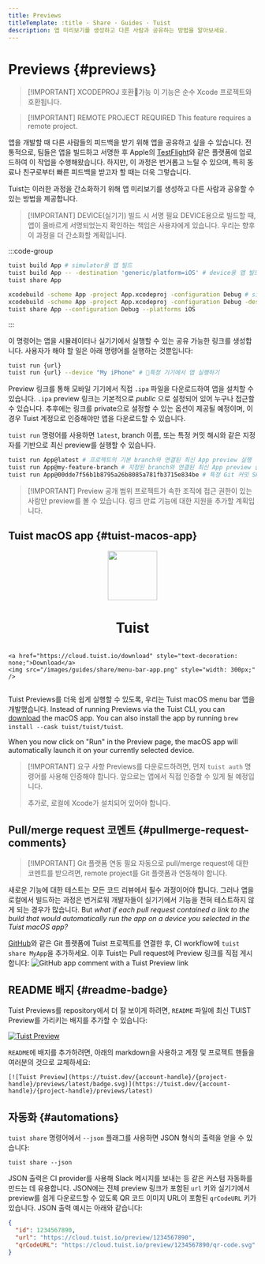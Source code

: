 ```yaml
---
title: Previews
titleTemplate: :title · Share · Guides · Tuist
description: 앱 미리보기를 생성하고 다른 사람과 공유하는 방법을 알아보세요.
---
```


# Previews {#previews}

> [!IMPORTANT] XCODEPROJ 호환가능
> 이 기능은 순수 Xcode 프로젝트와 호환됩니다.

> [!IMPORTANT] REMOTE PROJECT REQUIRED
> This feature requires a <LocalizedLink href="/server/introduction/accounts-and-projects#projects">remote project</LocalizedLink>.

앱을 개발할 때 다른 사람들의 피드백을 받기 위해 앱을 공유하고 싶을 수 있습니다.
전통적으로, 팀들은 앱을 빌드하고 서명한 후 Apple의 [TestFlight](https://developer.apple.com/testflight/)와 같은 플랫폼에 업로드하여 이 작업을 수행해왔습니다.
하지만, 이 과정은 번거롭고 느릴 수 있으며, 특히 동료나 친구로부터 빠른 피드백을 받고자 할 때는 더욱 그렇습니다.

Tuist는 이러한 과정을 간소화하기 위해 앱 미리보기를 생성하고 다른 사람과 공유할 수 있는 방법을 제공합니다.

> [!IMPORTANT] DEVICE(실기기) 빌드 시 서명 필요
> DEVICE용으로 빌드할 때, 앱이 올바르게 서명되었는지 확인하는 책임은 사용자에게 있습니다. 우리는 향후 이 과정을 더 간소화할 계획입니다.

:::code-group

```bash [Tuist Project]
tuist build App # simulator용 앱 빌드
tuist build App -- -destination 'generic/platform=iOS' # device용 앱 빌드
tuist share App
```

```bash [Xcode Project]
xcodebuild -scheme App -project App.xcodeproj -configuration Debug # simulator용 앱 빌드
xcodebuild -scheme App -project App.xcodeproj -configuration Debug -destination 'generic/platform=iOS' # device용 앱 빌드
tuist share App --configuration Debug --platforms iOS
```

:::

이 명령어는 앱을 시뮬레이터나 실기기에서 실행할 수 있는 공유 가능한 링크를 생성합니다. 사용자가 해야 할 일은 아래 명령어를 실행하는 것뿐입니다:

```bash
tuist run {url}
tuist run {url} --device "My iPhone" # 특정 기기에서 앱 실행하기
```

Preview 링크를 통해 모바일 기기에서 직접 `.ipa` 파일을 다운로드하여 앱을 설치할 수 있습니다.
`.ipa` preview 링크는 기본적으로 _public_ 으로 설정되어 있어 누구나 접근할 수 있습니다. 추후에는 링크를 private으로 설정할 수 있는 옵션이 제공될 예정이며, 이 경우 Tuist 계정으로 인증해야만 앱을 다운로드할 수 있습니다.

`tuist run` 명령어를 사용하면 `latest`, branch 이름, 또는 특정 커밋 해시와 같은 지정자를 기반으로 최신 preview를 실행할 수 있습니다.

```bash
tuist run App@latest # 프로젝트의 기본 branch와 연결된 최신 App preview 실행
tuist run App@my-feature-branch # 지정된 branch와 연결된 최신 App preview 실행
tuist run App@00dde7f56b1b8795a26b8085a781fb3715e834be # 특정 Git 커밋 SHA와 연결된 최신 App preview 실행
```

> [!IMPORTANT] Preview 공개 범위
> 프로젝트가 속한 조직에 접근 권한이 있는 사람만 preview를 볼 수 있습니다. 링크 만료 기능에 대한 지원을 추가할 계획입니다.

## Tuist macOS app {#tuist-macos-app}

<div style="display: flex; flex-direction: column; align-items: center;">
    <img src="/public/logo.png" style="height: 100px;" />
    <h1>Tuist</h1>
    
    
    <a href="https://cloud.tuist.io/download" style="text-decoration: none;">Download</a>
    <img src="/images/guides/share/menu-bar-app.png" style="width: 300px;" />
</div>

Tuist Previews를 더욱 쉽게 실행할 수 있도록, 우리는 Tuist macOS menu bar 앱을 개발했습니다. Instead of running Previews via the Tuist CLI, you can [download](https://tuist.dev/download) the macOS app. You can also install the app by running `brew install --cask tuist/tuist/tuist`.

When you now click on "Run" in the Preview page, the macOS app will automatically launch it on your currently selected device.

> [!IMPORTANT] 요구 사항
> Previews를 다운로드하려면, 먼저 `tuist auth` 명령어를 사용해 인증해야 합니다.
> 앞으로는 앱에서 직접 인증할 수 있게 될 예정입니다.
>
> 추가로, 로컬에 Xcode가 설치되어 있어야 합니다.

## Pull/merge request 코멘트 {#pullmerge-request-comments}

> [!IMPORTANT] Git 플랫폼 연동 필요
> 자동으로 pull/merge request에 대한 코멘트를 받으려면, <LocalizedLink href="/server/introduction/accounts-and-projects">remote project</LocalizedLink>를 <LocalizedLink href="/server/introduction/integrations#git-platforms"> Git 플랫폼</LocalizedLink>과 연동해야 합니다.

새로운 기능에 대한 테스트는 모든 코드 리뷰에서 필수 과정이어야 합니다. 그러나 앱을 로컬에서 빌드하는 과정은 번거로워 개발자들이 실기기에서 기능을 전혀 테스트하지 않게 되는 경우가 많습니다. But _what if each pull request contained a link to the build that would automatically run the app on a device you selected in the Tuist macOS app?_

[GitHub](https://github.com)와 같은 Git 플랫폼에 Tuist 프로젝트를 연결한 후, CI workflow에 <LocalizedLink href="/cli/share">`tuist share MyApp`</LocalizedLink>을 추가하세요. 이후 Tuist는 Pull request에 Preview 링크를 직접 게시합니다:
![GitHub app comment with a Tuist Preview link](/images/guides/share/github-app-with-preview.png)

## README 배지 {#readme-badge}

Tuist Previews를 repository에서 더 잘 보이게 하려면, `README` 파일에 최신 TUIST Preview를 가리키는 배지를 추가할 수 있습니다:

[![Tuist Preview](https://tuist.dev/Dimillian/IcySky/previews/latest/badge.svg)](https://tuist.dev/Dimillian/IcySky/previews/latest)

`README`에 배지를 추가하려면, 아래의 markdown을 사용하고 계정 및 프로젝트 핸들을 여러분의 것으로 교체하세요:

```
[![Tuist Preview](https://tuist.dev/{account-handle}/{project-handle}/previews/latest/badge.svg)](https://tuist.dev/{account-handle}/{project-handle}/previews/latest)
```

## 자동화 {#automations}

`tuist share` 명령어에서 `--json` 플래그를 사용하면 JSON 형식의 출력을 얻을 수 있습니다:

```
tuist share --json
```

JSON 출력은 CI provider를 사용해 Slack 메시지를 보내는 등 같은 커스텀 자동화를 만드는 데 유용합니다.
JSON에는 전체 preview 링크가 포함된 `url` 키와 실기기에서 preview를 쉽게 다운로드할 수 있도록 QR 코드 이미지 URL이 포함된 `qrCodeURL` 키가 있습니다. JSON 출력 예시는 아래와 같습니다:

```json
{
  "id": 1234567890,
  "url": "https://cloud.tuist.io/preview/1234567890",
  "qrCodeURL": "https://cloud.tuist.io/preview/1234567890/qr-code.svg"
}
```

